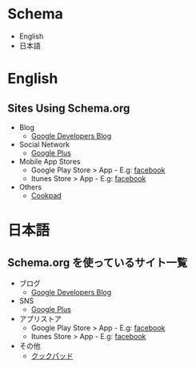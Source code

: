 # Schema

* English
* 日本語


# English

## Sites Using Schema.org

* Blog
  * [Google Developers Blog](https://developers.googleblog.com/)
* Social Network
  * [Google Plus](https://plus.google.com/)
* Mobile App Stores
  * Google Play Store > App - E.g: [facebook](https://play.google.com/store/apps/details?id=com.facebook.katana&hl=en)
  * Itunes Store > App - E.g: [facebook](https://itunes.apple.com/en/app/facebook/id284882215?mt=8)
* Others
  * [Cookpad](https://cookpad.com/us)  




# 日本語

## Schema.org を使っているサイト一覧

* ブログ
  * [Google Developers Blog](https://developers.googleblog.com/)
* SNS
  * [Google Plus](https://plus.google.com/)
* アプリストア
  * Google Play Store > App - E.g: [facebook](https://play.google.com/store/apps/details?id=com.facebook.katana&hl=en)
  * Itunes Store > App - E.g: [facebook](https://itunes.apple.com/en/app/facebook/id284882215?mt=8)
* その他
  * [クックパッド](http://cookpad.com/) 


